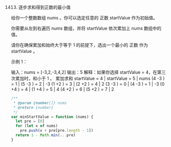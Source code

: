 1413. 逐步求和得到正数的最小值

给你一个整数数组 nums 。你可以选定任意的 正数 startValue 作为初始值。

你需要从左到右遍历 nums 数组，并将 startValue 依次累加上 nums 数组中的值。

请你在确保累加和始终大于等于 1 的前提下，选出一个最小的 正数 作为 startValue 。

示例 1：

输入：nums = [-3,2,-3,4,2]
输出：5
解释：如果你选择 startValue = 4，在第三次累加时，和小于 1 。
累加求和
startValue = 4 | startValue = 5 | nums
(4 -3 ) = 1 | (5 -3 ) = 2 | -3
(1 +2 ) = 3 | (2 +2 ) = 4 | 2
(3 -3 ) = 0 | (4 -3 ) = 1 | -3
(0 +4 ) = 4 | (1 +4 ) = 5 | 4
(4 +2 ) = 6 | (5 +2 ) = 7 | 2

```js
/**
 * @param {number[]} nums
 * @return {number}
 */
var minStartValue = function (nums) {
  let pre = [0]
  for (let x of nums)
    pre.push(x + pre[pre.length - 1])
  return 1 - Math.min(...pre)
}
```
